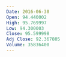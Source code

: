 ```yaml
---
Date: 2016-06-30
Open: 94.440002
High: 95.769997
Low: 94.300003
Close: 95.599998
Adj Close: 92.367805
Volume: 35836400
---
```

